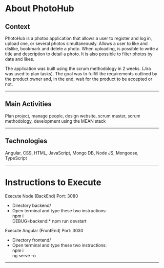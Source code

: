 # About PhotoHub 

## Context
PhotoHub is a photos application that allows a user to register and log in, upload one, or several photos simultaneously. Allows a user to like and dislike, bookmark and delete a photo.
When uploading, is possible to write a title and description to detail a photo.
It is also possible to filter photos by date and likes.

The application was built using the scrum methodology in 2 weeks. (Jira was used to plan tasks).
The goal was to fulfill the requirements outlined by the product owner and, in the end, wait for the product to be accepted or not.

---

## Main Activities
Plan project,  manage people, design website, scrum master, scrum methodology, development using the MEAN stack

---

## Technologies
Angular, CSS, HTML, JavaScript, Mongo DB, Node JS, Mongoose, TypeScript

---

# Instructions to Execute

Execute Node (BackEnd) Port: 3080
- Directory backend/
- Open terminal and type these two instructions:  
     npm i  
     DEBUG=backend:* npm run devstart
     

Execute Angular (FrontEnd) Port: 3030
- Directory frontend/
- Open terminal and type these two instructions:  
      npm i  
      ng serve -o
      
--- 

